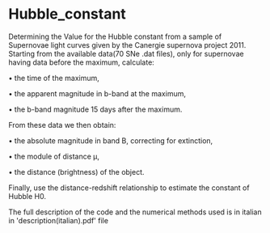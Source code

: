 # Hubble_constant
Determining the Value for the Hubble constant from a sample of Supernovae light curves given by the Canergie supernova project 2011.
Starting from the available data(70 SNe .dat files), only for supernovae having data before the maximum, calculate:

• the time of the maximum,

• the apparent magnitude in b-band at the maximum,

• the b-band magnitude 15 days after the maximum.

From these data we then obtain:

• the absolute magnitude in band B, correcting for extinction,

• the module of distance μ,

• the distance (brightness) of the object.

Finally, use the distance-redshift relationship to estimate the constant of Hubble H0.

The full description of the code and the numerical methods used is in italian in 'description(italian).pdf' file
